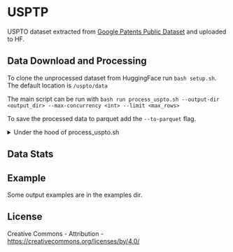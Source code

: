 # USPTP

USPTO dataset extracted from [Google Patents Public Dataset](https://cloud.google.com/blog/topics/public-datasets/google-patents-public-datasets-connecting-public-paid-and-private-patent-data) and uploaded to HF.

## Data Download and Processing

To clone the unprocessed dataset from HuggingFace run `bash setup.sh`. The default location is `/uspto/data`

The main script can be run with `bash run process_uspto.sh --output-dir <output_dir> --max-concurrency <int> --limit <max_rows>`

To save the processed data to parquet add the `--to-parquet` flag.

<details>
<summary>Under the hood of process_uspto.sh</summary>

### setup.sh has 3 main steps:

#### Usage
1. Ensure you are in the correct directory structure:
    1. The script expects to be run from the parent directory of the `uspto` directory.

#### Running the Script:
- Make sure the script has execute permissions. If not, run:
    ```sh
    chmod +x process_uspto.sh
    ```

#### It has the following steps:
1. The main bulk of the processing in the python script are the pandoc conversions. A progress bar is displayed for each column/file.

</details>


## Data Stats


## Example
Some output examples are in the examples dir.

## License
Creative Commons - Attribution - https://creativecommons.org/licenses/by/4.0/
